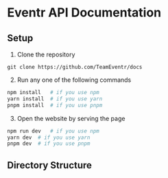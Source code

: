# Eventr API Documentation

## Setup
1. Clone the repository
```git
git clone https://github.com/TeamEventr/docs
```
2. Run any one of the following commands
```bash
npm install   # if you use npm
yarn install  # if you use yarn
pnpm install  # if you use pnpm
```

3. Open the website by serving the page
```bash
npm run dev   # if you use npm
yarn dev  # if you use yarn
pnpm dev  # if you use pnpm
```

## Directory Structure
<!-- TODO: Write down a detailed directory structure so that navigation becomes 
      easy while editing the documentation. Keep it in accordance with the API 
      folder structure -->

